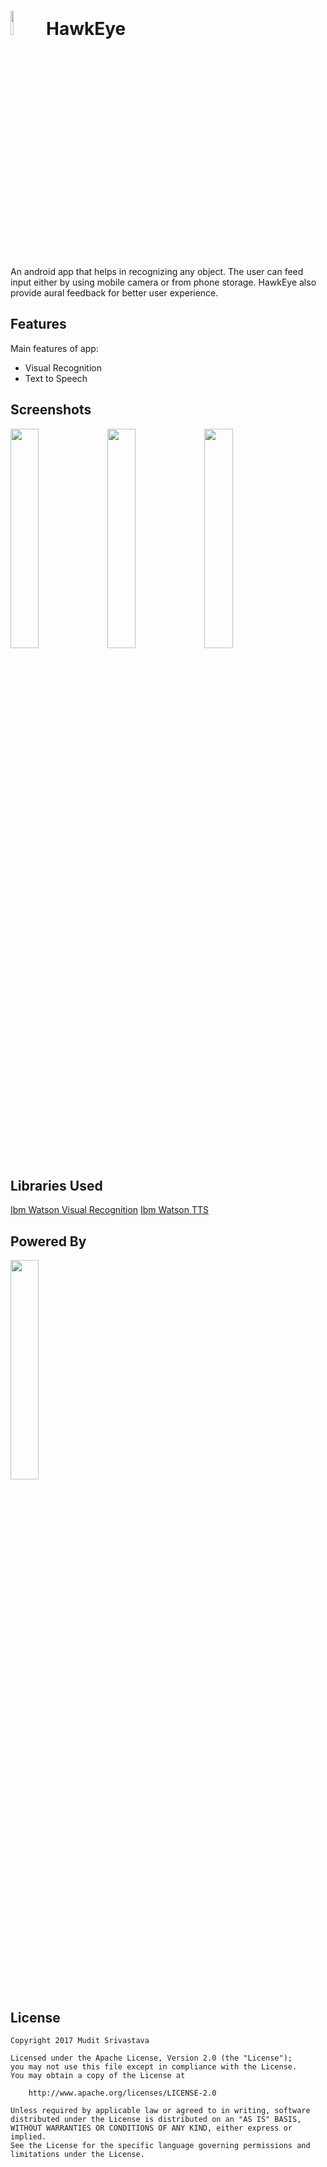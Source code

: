 # <img width="10%" src="https://github.com/MuditSri-2908/HawkEye/blob/master/HawkEye/app/src/main/res/mipmap-xxhdpi/ic_launcher.png"/>  HawkEye
An android app that helps in recognizing any object. The user can feed input either by using mobile camera or from phone storage. 
HawkEye also provide aural feedback for better user experience.
## Features
Main features of app:
  * Visual Recognition
  * Text to Speech  
## Screenshots
<img width="30%" src="https://github.com/MuditSri-2908/HawkEye/blob/master/Screenshots/Screenshot_2017-03-16-18-58-01.png"/>
<img width="30%" src="https://github.com/MuditSri-2908/HawkEye/blob/master/Screenshots/Screenshot_2017-03-14-03-37-31.png"/>
<img width="30%" src="https://github.com/MuditSri-2908/HawkEye/blob/master/Screenshots/Screenshot_2017-03-14-03-36-43.png"/>

  
## Libraries Used
 [Ibm Watson Visual Recognition](https://www.ibm.com/watson/developercloud/visual-recognition.html)
 [Ibm Watson TTS](https://www.ibm.com/watson/developercloud/text-to-speech.html)


 
## Powered By
 [<img width="30%" src="https://2eof2j3oc7is20vt9q3g7tlo5xe-wpengine.netdna-ssl.com/wp-content/uploads/2017/02/IBM-Watson-image.png"/>](https://www.ibm.com/watson/)
 
## License

```
Copyright 2017 Mudit Srivastava

Licensed under the Apache License, Version 2.0 (the "License");
you may not use this file except in compliance with the License.
You may obtain a copy of the License at

    http://www.apache.org/licenses/LICENSE-2.0

Unless required by applicable law or agreed to in writing, software
distributed under the License is distributed on an "AS IS" BASIS,
WITHOUT WARRANTIES OR CONDITIONS OF ANY KIND, either express or implied.
See the License for the specific language governing permissions and
limitations under the License.
